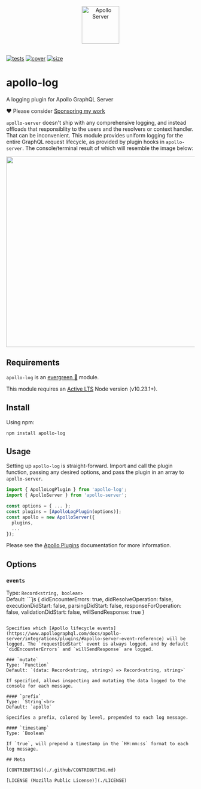 [tests]: https://img.shields.io/circleci/project/github/shellscape/apollo-log.svg
[tests-url]: https://circleci.com/gh/shellscape/apollo-log
[cover]: https://codecov.io/gh/shellscape/apollo-log/branch/master/graph/badge.svg
[cover-url]: https://codecov.io/gh/shellscape/apollo-log
[size]: https://packagephobia.now.sh/badge?p=apollo-log
[size-url]: https://packagephobia.now.sh/result?p=apollo-log

<div align="center">
	<img src='https://user-images.githubusercontent.com/841294/53402609-b97a2180-39ba-11e9-8100-812bab86357c.png' height='100' alt='Apollo Server'><br/><br/>
</div>

[![tests][tests]][tests-url]
[![cover][cover]][cover-url]
[![size][size]][size-url]

# apollo-log

A logging plugin for Apollo GraphQL Server

:heart: Please consider [Sponsoring my work](https://github.com/sponsors/shellscape)

`apollo-server` doesn't ship with any comprehensive logging, and instead offloads that responsiblity to the users and the resolvers or context handler. That can be inconvenient. This module provides uniform logging for the entire GraphQL request lifecycle, as provided by plugin hooks in `apollo-server`. The console/terminal result of which will resemble the image below:

<img src="https://github.com/shellscape/apollo-log/raw/master/.github/screen.png" width="508">

## Requirements

`apollo-log` is an [evergreen 🌲](./.github/FAQ.md#what-does-evergreen-mean) module.

This module requires an [Active LTS](https://github.com/nodejs/Release) Node version (v10.23.1+).

## Install

Using npm:

```console
npm install apollo-log
```

## Usage

Setting up `apollo-log` is straight-forward. Import and call the plugin function, passing any desired options, and pass the plugin in an array to `apollo-server`.

```js
import { ApolloLogPlugin } from 'apollo-log';
import { ApolloServer } from 'apollo-server';

const options = { ... };
const plugins = [ApolloLogPlugin(options)];
const apollo = new ApolloServer({
  plugins,
  ...
});
```

Please see the [Apollo Plugins](https://www.apollographql.com/docs/apollo-server/integrations/plugins/#installing-a-plugin) documentation for more information.

## Options

### `events`

Type: `Record<string, boolean>`<br>
Default: ```js
{
didEncounterErrors: true,
didResolveOperation: false,
executionDidStart: false,
parsingDidStart: false,
responseForOperation: false,
validationDidStart: false,
willSendResponse: true
}

```

Specifies which [Apollo lifecycle events](https://www.apollographql.com/docs/apollo-server/integrations/plugins/#apollo-server-event-reference) will be logged. The `requestDidStart` event is always logged, and by default `didEncounterErrors` and `willSendResponse` are logged.

### `mutate`
Type: `Function`
Default: `(data: Record<string, string>) => Record<string, string>`

If specified, allows inspecting and mutating the data logged to the console for each message.

#### `prefix`
Type: `String`<br>
Default: `apollo`

Specifies a prefix, colored by level, prepended to each log message.

#### `timestamp`
Type: `Boolean`

If `true`, will prepend a timestamp in the `HH:mm:ss` format to each log message.

## Meta

[CONTRIBUTING](./.github/CONTRIBUTING.md)

[LICENSE (Mozilla Public License)](./LICENSE)
```

